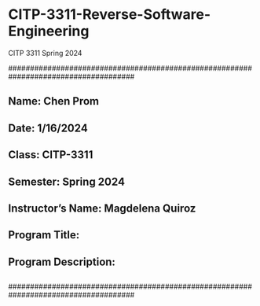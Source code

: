 # CITP-3311-Reverse-Software-Engineering
CITP 3311 Spring 2024

#####################################################################################
##
## Name: Chen Prom 
## Date: 1/16/2024
## Class: CITP-3311
## Semester: Spring 2024
## Instructor’s Name: Magdelena Quiroz
##
## Program Title: 
## Program Description:
##                      
##
#####################################################################################